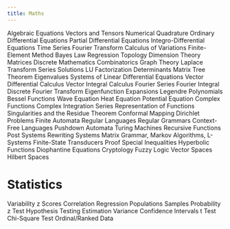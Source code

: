 ```yaml
---
title: Maths
---
```


Algebraic Equations
Vectors and Tensors
Numerical Quadrature
Ordinary Differential Equations
Partial Differential Equations
Integro-Differential Equations
Time Series
Fourier Transform
Calculus of Variations
Finite-Element Method
Bayes Law
Regression
Topology
Dimension Theory
Matrices
Discrete Mathematics
Combinatorics
Graph Theory
Laplace Transform
Series Solutions
LU Factorization
Determinants
Matrix Tree Theorem
Eigenvalues
Systems of Linear Differential Equations
Vector Differential Calculus
Vector Integral Calculus
Fourier Series
Fourier Integral
Discrete Fourier Transform
Eigenfunction Expansions
Legendre Polynomials
Bessel Functions
Wave Equation
Heat Equation
Potential Equation
Complex Functions
Complex Integration
Series Representation of Functions
Singularities and the Residue Theorem
Conformal Mapping
Dirichlet Problems
Finite Automata
Regular Languages
Regular Grammars
Context-Free Languages
Pushdown Automata
Turing Machines
Recursive Functions
Post Systems
Rewriting Systems Matrix Grammar, Markov Algorithms, L-Systems
Finite-State Transducers
Proof
Special Inequalities
Hyperbolic Functions
Diophantine Equations
Cryptology
Fuzzy Logic
Vector Spaces
Hilbert Spaces

# Statistics

Variability
z Scores
Correlation
Regression
Populations
Samples
Probability
z Test
Hypothesis Testing
Estimation
Variance
Confidence Intervals
t Test
Chi-Square Test
Ordinal/Ranked Data

